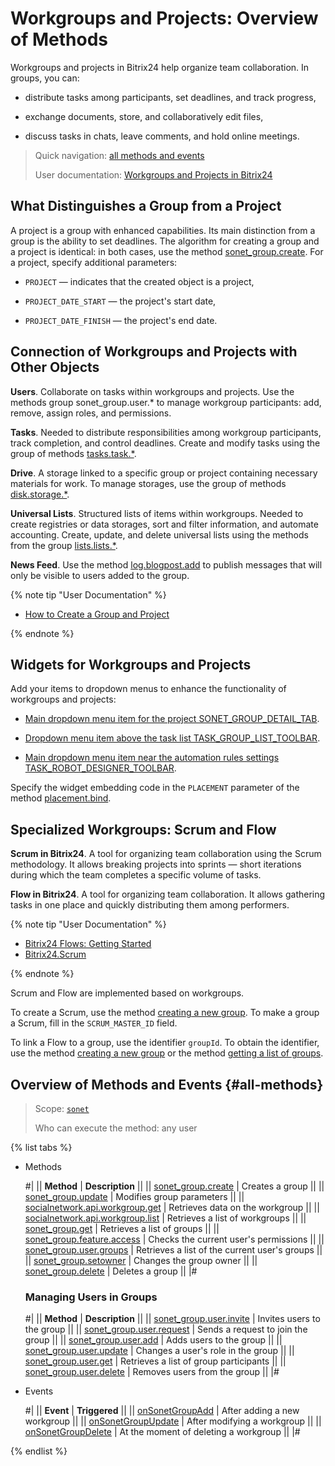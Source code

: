# Workgroups and Projects: Overview of Methods

Workgroups and projects in Bitrix24 help organize team collaboration. In groups, you can:

- distribute tasks among participants, set deadlines, and track progress,

- exchange documents, store, and collaboratively edit files,

- discuss tasks in chats, leave comments, and hold online meetings.

> Quick navigation: [all methods and events](#all-methods)
>
> User documentation: [Workgroups and Projects in Bitrix24](https://helpdesk.bitrix24.com/open/24633004/)

## What Distinguishes a Group from a Project

A project is a group with enhanced capabilities. Its main distinction from a group is the ability to set deadlines. The algorithm for creating a group and a project is identical: in both cases, use the method [sonet_group.create](./sonet-group-create.md). For a project, specify additional parameters:

- `PROJECT` — indicates that the created object is a project,

- `PROJECT_DATE_START` — the project's start date,

- `PROJECT_DATE_FINISH` — the project's end date.

## Connection of Workgroups and Projects with Other Objects

**Users**. Collaborate on tasks within workgroups and projects. Use the methods group sonet_group.user.* to manage workgroup participants: add, remove, assign roles, and permissions.

**Tasks**. Needed to distribute responsibilities among workgroup participants, track completion, and control deadlines. Create and modify tasks using the group of methods [tasks.task.*](../tasks/index.md).

**Drive**. A storage linked to a specific group or project containing necessary materials for work. To manage storages, use the group of methods [disk.storage.*](../disk/storage/index.md).

**Universal Lists**. Structured lists of items within workgroups. Needed to create registries or data storages, sort and filter information, and automate accounting. Create, update, and delete universal lists using the methods from the group [lists.lists.*](../lists/lists/index.md).

**News Feed**. Use the method [log.blogpost.add](../log/log-blogpost-add.md) to publish messages that will only be visible to users added to the group.

{% note tip "User Documentation" %}

- [How to Create a Group and Project](https://helpdesk.bitrix24.com/open/22796428/)

{% endnote %}

## Widgets for Workgroups and Projects

Add your items to dropdown menus to enhance the functionality of workgroups and projects:

- [Main dropdown menu item for the project SONET_GROUP_DETAIL_TAB](../widgets/workgroups/index.md).

- [Dropdown menu item above the task list TASK_GROUP_LIST_TOOLBAR](../widgets/workgroups/toolbar.md).

- [Main dropdown menu item near the automation rules settings TASK_ROBOT_DESIGNER_TOOLBAR](../widgets/workgroups/robot-designer-toolbar.md).

Specify the widget embedding code in the `PLACEMENT` parameter of the method [placement.bind](../widgets/placement-bind.md).

## Specialized Workgroups: Scrum and Flow

**Scrum in Bitrix24**. A tool for organizing team collaboration using the Scrum methodology. It allows breaking projects into sprints — short iterations during which the team completes a specific volume of tasks.

**Flow in Bitrix24**. A tool for organizing team collaboration. It allows gathering tasks in one place and quickly distributing them among performers.

{% note tip "User Documentation" %}

- [Bitrix24 Flows: Getting Started](https://helpdesk.bitrix24.com/open/21415178/)
- [Bitrix24.Scrum](https://helpdesk.bitrix24.com/open/14786248/)

{% endnote %}

Scrum and Flow are implemented based on workgroups.

To create a Scrum, use the method [creating a new group](./sonet-group-create.md). To make a group a Scrum, fill in the `SCRUM_MASTER_ID` field.

To link a Flow to a group, use the identifier `groupId`. To obtain the identifier, use the method [creating a new group](./sonet-group-create.md) or the method [getting a list of groups](./socialnetwork-api-workgroup-list.md).

## Overview of Methods and Events {#all-methods}

> Scope: [`sonet`](../scopes/permissions.md)
>
> Who can execute the method: any user

{% list tabs %}

- Methods

    #| 
    || **Method**                        | **Description**                                ||
    || [sonet_group.create](./sonet-group-create.md)              | Creates a group                              ||
    || [sonet_group.update](./sonet-group-update.md)               | Modifies group parameters                     ||
    || [socialnetwork.api.workgroup.get](./socialnetwork-api-workgroup-get.md)  | Retrieves data on the workgroup              ||
    || [socialnetwork.api.workgroup.list](./socialnetwork-api-workgroup-list.md) | Retrieves a list of workgroups                ||
    || [sonet_group.get](./sonet-group-get.md)                  | Retrieves a list of groups                    ||
    || [sonet_group.feature.access](./sonet-group-feature-access.md)       | Checks the current user's permissions         ||
    || [sonet_group.user.groups](./sonet-group-user-groups.md)          | Retrieves a list of the current user's groups ||
    || [sonet_group.setowner](./sonet-group-setowner.md)             | Changes the group owner                       ||
    || [sonet_group.delete](./sonet-group-delete.md)               | Deletes a group                               ||
    |#

    ### Managing Users in Groups
    #| 
    || **Method**                        | **Description**                                ||
    || [sonet_group.user.invite](./members/sonet-group-user-invite.md)          | Invites users to the group                    ||
    || [sonet_group.user.request](./members/sonet-group-user-request.md)         | Sends a request to join the group             ||
    || [sonet_group.user.add](./members/sonet-group-user-add.md)             | Adds users to the group                       ||
    || [sonet_group.user.update](./members/sonet-group-user-update.md)          | Changes a user's role in the group            ||
    || [sonet_group.user.get](./members/sonet-group-user-get.md)             | Retrieves a list of group participants         ||
    || [sonet_group.user.delete](./members/sonet-group-user-delete.md)          | Removes users from the group                  ||
    |#

- Events

    #| 
    || **Event**                      | **Triggered**                              ||
    || [onSonetGroupAdd](./events/on-sonet-group-add.md)       | After adding a new workgroup               ||
    || [onSonetGroupUpdate](./events/on-sonet-group-update.md) | After modifying a workgroup                ||
    || [onSonetGroupDelete](./events/on-sonet-group-delete.md) | At the moment of deleting a workgroup       ||
    |#

{% endlist %}
